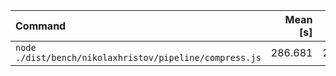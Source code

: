 | Command | Mean [s] | Min [s] | Max [s] | Relative |
|:---|---:|---:|---:|---:|
| `node ./dist/bench/nikolaxhristov/pipeline/compress.js` | 286.681 | 286.681 | 286.681 | 1.00 |
